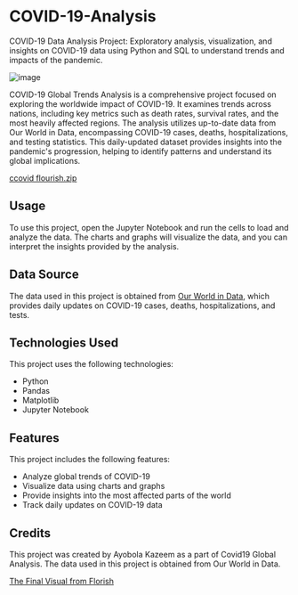 # COVID-19-Analysis
COVID-19 Data Analysis Project: Exploratory analysis, visualization, and insights on COVID-19 data using Python and SQL to understand trends and impacts of the pandemic.


![image](https://github.com/user-attachments/assets/92c01543-a3ff-437e-ad13-41d2e842abdc)

COVID-19 Global Trends Analysis is a comprehensive project focused on exploring the worldwide impact of COVID-19. It examines trends across nations, including key metrics such as death rates, survival rates, and the most heavily affected regions. The analysis utilizes up-to-date data from Our World in Data, encompassing COVID-19 cases, deaths, hospitalizations, and testing statistics. This daily-updated dataset provides insights into the pandemic's progression, helping to identify patterns and understand its global implications.

[ccovid flourish.zip](https://github.com/user-attachments/files/17835071/ccovid.flourish.zip)

## Usage
To use this project, open the Jupyter Notebook and run the cells to load and analyze the data. The charts and graphs will visualize the data, and you can interpret the insights provided by the analysis.

## Data Source

The data used in this project is obtained from [Our World in Data](https://covid.ourworldindata.org/data/owid-covid-data.csv), which provides daily updates on COVID-19 cases, deaths, hospitalizations, and tests.

## Technologies Used

This project uses the following technologies:

- Python
- Pandas
- Matplotlib
- Jupyter Notebook

## Features

This project includes the following features:

- Analyze global trends of COVID-19
- Visualize data using charts and graphs
- Provide insights into the most affected parts of the world
- Track daily updates on COVID-19 data

## Credits

This project was created by Ayobola Kazeem as a part of Covid19 Global Analysis. The data used in this project is obtained from Our World in Data.

[The Final Visual from Florish](https://app.flourish.studio/visualisation/15528711/edit)
